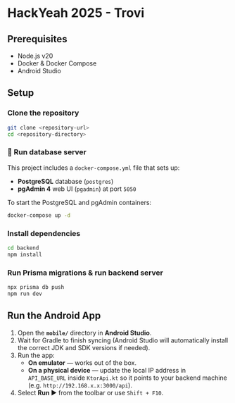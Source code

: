 # HackYeah 2025 - Trovi

## Prerequisites

- Node.js v20
- Docker & Docker Compose
- Android Studio

## Setup

### Clone the repository

```bash
git clone <repository-url>
cd <repository-directory>
```

### 🐳 Run database server

This project includes a `docker-compose.yml` file that sets up:

- **PostgreSQL** database (`postgres`)
- **pgAdmin 4** web UI (`pgadmin`) at port `5050`

To start the PostgreSQL and pgAdmin containers:

```bash
docker-compose up -d
```

### Install dependencies

```bash
cd backend
npm install
```

### Run Prisma migrations & run backend server

```bash
npx prisma db push
npm run dev
```

## Run the Android App

1. Open the **`mobile/`** directory in **Android Studio**.
2. Wait for Gradle to finish syncing (Android Studio will automatically install the correct JDK and SDK versions if needed).
3. Run the app:
    - **On emulator** — works out of the box.
    - **On a physical device** — update the local IP address in  
      `API_BASE_URL` inside `KtorApi.kt`
      so it points to your backend machine (e.g. `http://192.168.x.x:3000/api`).
4. Select **Run ▶️** from the toolbar or use `Shift + F10`.